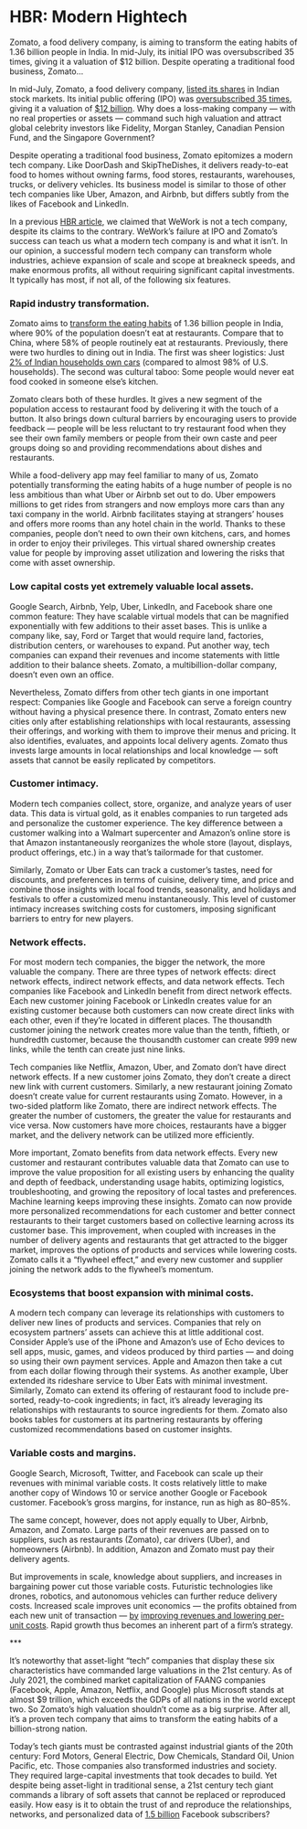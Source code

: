 # HBR: Modern Hightech

Zomato, a food delivery company, is aiming to transform the eating habits of 1.36 billion people in India. In mid-July, its initial IPO was oversubscribed 35 times, giving it a valuation of $12 billion. Despite operating a traditional food business, Zomato...

In mid-July, Zomato, a food delivery company, [listed its shares](https://www.bloomberg.com/news/articles/2021-07-13/ant-backed-food-app-ipo-3-571-oversubscribed-by-anchor-funds) in Indian stock markets. Its initial public offering (IPO) was [oversubscribed 35 times](https://www.businessinsider.in/business/startups/news/zomato-raises-4197-crore-from-186-anchor-investors-oversubscribed-by-35-times/articleshow/84399035.cms), giving it a valuation of [$12 billion](https://www.ft.com/content/55f803f6-0c6e-4dba-afeb-d45d4307e013). Why does a loss-making company — with no real properties or assets — command such high valuation and attract global celebrity investors like Fidelity, Morgan Stanley, Canadian Pension Fund, and the Singapore Government?

Despite operating a traditional food business, Zomato epitomizes a modern tech company. Like DoorDash and SkipTheDishes, it delivers ready-to-eat food to homes without owning farms, food stores, restaurants, warehouses, trucks, or delivery vehicles. Its business model is similar to those of other tech companies like Uber, Amazon, and Airbnb, but differs subtly from the likes of Facebook and LinkedIn.

In a previous [HBR article](https://hbr.org/2019/08/no-wework-isnt-a-tech-company-heres-why-that-matters), we claimed that WeWork is not a tech company, despite its claims to the contrary. WeWork’s failure at IPO and Zomato’s success can teach us what a modern tech company is and what it isn’t. In our opinion, a successful modern tech company can transform whole industries, achieve expansion of scale and scope at breakneck speeds, and make enormous profits, all without requiring significant capital investments. It typically has most, if not all, of the following six features.

### Rapid industry transformation.

Zomato aims to [transform the eating habits](https://www.sebi.gov.in/filings/public-issues/apr-2021/zomato-limited-drhp_49956.html) of 1.36 billion people in India, where 90% of the population doesn’t eat at restaurants. Compare that to China, where 58% of people routinely eat at restaurants. Previously, there were two hurdles to dining out in India. The first was sheer logistics: Just [2% of Indian households own cars](https://auto.economictimes.indiatimes.com/news/passenger-vehicle/cars/india-has-22-cars-per-1000-individuals-amitabh-kant/67059021) (compared to almost 98% of U.S. households). The second was cultural taboo: Some people would never eat food cooked in someone else’s kitchen.

Zomato clears both of these hurdles. It gives a new segment of the population access to restaurant food by delivering it with the touch of a button. It also brings down cultural barriers by encouraging users to provide feedback — people will be less reluctant to try restaurant food when they see their own family members or people from their own caste and peer groups doing so and providing recommendations about dishes and restaurants.

While a food-delivery app may feel familiar to many of us, Zomato potentially transforming the eating habits of a huge number of people is no less ambitious than what Uber or Airbnb set out to do. Uber empowers millions to get rides from strangers and now employs more cars than any taxi company in the world. Airbnb facilitates staying at strangers’ houses and offers more rooms than any hotel chain in the world. Thanks to these companies, people don’t need to own their own kitchens, cars, and homes in order to enjoy their privileges. This virtual shared ownership creates value for people by improving asset utilization and lowering the risks that come with asset ownership.

### Low capital costs yet extremely valuable local assets.

Google Search, Airbnb, Yelp, Uber, LinkedIn, and Facebook share one common feature: They have scalable virtual models that can be magnified exponentially with few additions to their asset bases. This is unlike a company like, say, Ford or Target that would require land, factories, distribution centers, or warehouses to expand. Put another way, tech companies can expand their revenues and income statements with little addition to their balance sheets. Zomato, a multibillion-dollar company, doesn’t even own an office.

Nevertheless, Zomato differs from other tech giants in one important respect: Companies like Google and Facebook can serve a foreign country without having a physical presence there. In contrast, Zomato enters new cities only after establishing relationships with local restaurants, assessing their offerings, and working with them to improve their menus and pricing. It also identifies, evaluates, and appoints local delivery agents. Zomato thus invests large amounts in local relationships and local knowledge — soft assets that cannot be easily replicated by competitors.

### Customer intimacy.

Modern tech companies collect, store, organize, and analyze years of user data. This data is virtual gold, as it enables companies to run targeted ads and personalize the customer experience. The key difference between a customer walking into a Walmart supercenter and Amazon’s online store is that Amazon instantaneously reorganizes the whole store (layout, displays, product offerings, etc.) in a way that’s tailormade for that customer.

Similarly, Zomato or Uber Eats can track a customer’s tastes, need for discounts, and preferences in terms of cuisine, delivery time, and price and combine those insights with local food trends, seasonality, and holidays and festivals to offer a customized menu instantaneously. This level of customer intimacy increases switching costs for customers, imposing significant barriers to entry for new players.

### Network effects.

For most modern tech companies, the bigger the network, the more valuable the company. There are three types of network effects: direct network effects, indirect network effects, and data network effects. Tech companies like Facebook and LinkedIn benefit from direct network effects. Each new customer joining Facebook or LinkedIn creates value for an existing customer because both customers can now create direct links with each other, even if they’re located in different places. The thousandth customer joining the network creates more value than the tenth, fiftieth, or hundredth customer, because the thousandth customer can create 999 new links, while the tenth can create just nine links.

Tech companies like Netflix, Amazon, Uber, and Zomato don’t have direct network effects. If a new customer joins Zomato, they don’t create a direct new link with current customers. Similarly, a new restaurant joining Zomato doesn’t create value for current restaurants using Zomato. However, in a two-sided platform like Zomato, there are indirect network effects. The greater the number of customers, the greater the value for restaurants and vice versa. Now customers have more choices, restaurants have a bigger market, and the delivery network can be utilized more efficiently.

More important, Zomato benefits from data network effects. Every new customer and restaurant contributes valuable data that Zomato can use to improve the value proposition for all existing users by enhancing the quality and depth of feedback, understanding usage habits, optimizing logistics, troubleshooting, and growing the repository of local tastes and preferences. Machine learning keeps improving these insights. Zomato can now provide more personalized recommendations for each customer and better connect restaurants to their target customers based on collective learning across its customer base. This improvement, when coupled with increases in the number of delivery agents and restaurants that get attracted to the bigger market, improves the options of products and services while lowering costs. Zomato calls it a “flywheel effect,” and every new customer and supplier joining the network adds to the flywheel’s momentum.

### Ecosystems that boost expansion with minimal costs.

A modern tech company can leverage its relationships with customers to deliver new lines of products and services. Companies that rely on ecosystem partners’ assets can achieve this at little additional cost. Consider Apple’s use of the iPhone and Amazon’s use of Echo devices to sell apps, music, games, and videos produced by third parties — and doing so using their own payment services. Apple and Amazon then take a cut from each dollar flowing through their systems. As another example, Uber extended its rideshare service to Uber Eats with minimal investment. Similarly, Zomato can extend its offering of restaurant food to include pre-sorted, ready-to-cook ingredients; in fact, it’s already leveraging its relationships with restaurants to source ingredients for them. Zomato also books tables for customers at its partnering restaurants by offering customized recommendations based on customer insights.

### Variable costs and margins.

Google Search, Microsoft, Twitter, and Facebook can scale up their revenues with minimal variable costs. It costs relatively little to make another copy of Windows 10 or service another Google or Facebook customer. Facebook’s gross margins, for instance, run as high as 80–85%.

The same concept, however, does not apply equally to Uber, Airbnb, Amazon, and Zomato. Large parts of their revenues are passed on to suppliers, such as restaurants (Zomato), car drivers (Uber), and homeowners (Airbnb). In addition, Amazon and Zomato must pay their delivery agents.

But improvements in scale, knowledge about suppliers, and increases in bargaining power cut those variable costs. Futuristic technologies like drones, robotics, and autonomous vehicles can further reduce delivery costs. Increased scale improves unit economics — the profits obtained from each new unit of transaction — [by](https://onlinelibrary.wiley.com/doi/abs/10.1111/1475-679X.00099) [improving revenues and lowering per-unit costs](https://onlinelibrary.wiley.com/doi/abs/10.1111/1475-679X.00099). Rapid growth thus becomes an inherent part of a firm’s strategy.

\*\*\*

It’s noteworthy that asset-light “tech” companies that display these six characteristics have commanded large valuations in the 21st century. As of July 2021, the combined market capitalization of FAANG companies (Facebook, Apple, Amazon, Netflix, and Google) plus Microsoft stands at almost $9 trillion, which exceeds the GDPs of all nations in the world except two. So Zomato’s high valuation shouldn’t come as a big surprise. After all, it’s a proven tech company that aims to transform the eating habits of a billion-strong nation.

Today’s tech giants must be contrasted against industrial giants of the 20th century: Ford Motors, General Electric, Dow Chemicals, Standard Oil, Union Pacific, etc. Those companies also transformed industries and society. They required large-capital investments that took decades to build. Yet despite being asset-light in traditional sense, a 21st century tech giant commands a library of soft assets that cannot be replaced or reproduced easily. How easy is it to obtain the trust of and reproduce the relationships, networks, and personalized data of [1.5 billion](https://www.sec.gov/Archives/edgar/data/1326801/000132680119000009/fb-12312018x10k.htm) Facebook subscribers?